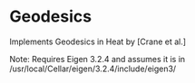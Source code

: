 # Geodesics 
Implements Geodesics in Heat by [Crane et al.]

Note: Requires Eigen 3.2.4 and assumes it is in /usr/local/Cellar/eigen/3.2.4/include/eigen3/

